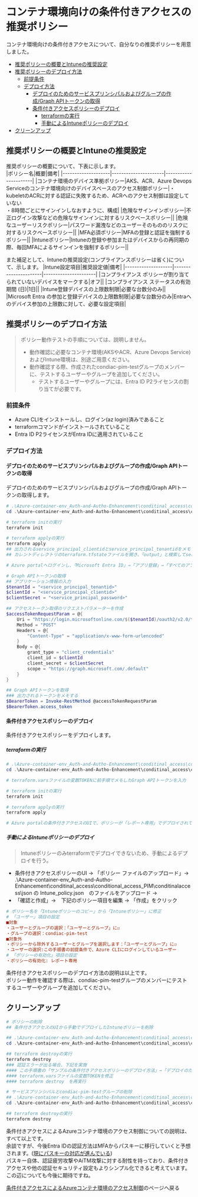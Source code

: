 # コンテナ環境向けの条件付きアクセスの推奨ポリシー
コンテナ環境向けの条件付きアクセスについて、自分なりの推奨ポリシーを用意しました。

- [推奨ポリシーの概要とIntuneの推奨設定](#推奨ポリシーの概要とintuneの推奨設定)
- [推奨ポリシーのデプロイ方法](#推奨ポリシーのデプロイ方法)
	- [前提条件](#前提条件)
	- [デプロイ方法](#デプロイ方法)
		- [デプロイのためのサービスプリンシパルおよびグループの作成/Graph APIトークンの取得](#デプロイのためのサービスプリンシパルおよびグループの作成graph-apiトークンの取得)
		- [条件付きアクセスポリシーのデプロイ](#条件付きアクセスポリシーのデプロイ)
			- [terraformの実行](#terraformの実行)
			- [手動によるIntuneポリシーのデプロイ](#手動によるintuneポリシーのデプロイ)
- [クリーンアップ](#クリーンアップ)

## 推奨ポリシーの概要とIntuneの推奨設定
推奨ポリシーの概要について、下表に示します。<br>
|ポリシー名|概要|備考|
|--------------------|----------------------|----------------------|
|コンテナ環境のデバイス準拠ポリシー|AKS、ACR、Azure Devops Serviceのコンテナ環境向けのデバイスベースのアクセス制御ポリシー|・kubeletのACRに対する認証に失敗するため、ACRへのアクセス制御は設定していない<br>・8時間ごとにサインインしなおすように、構成|
|危険なサインインポリシー|不正ログイン攻撃などの危険なサインインに対するリスクベースポリシー||
|危険なユーザーリスクポリシー|パスワード漏洩などのユーザーそのもののリスクに対するリスクベースポリシー||
|MFA必須ポリシー|MFAの登録と認証を強制するポリシー||
|Intuneポリシー|Intuneの登録や参加またはデバイスからの再同期の際、毎回MFAによるサインインを強制するポリシー||

また補足として、Intuneの推奨設定(コンプライアンスポリシーは省く)について、示します。
|Intune設定項目|推奨設定値|備考|
|--------------------|----------------------|----------------------|
|コンプライアンス ポリシーが割り当てられていないデバイスをマークする|オフ||
|コンプライアンス ステータスの有効期間 (日)|1日||
|Intune登録デバイスの上限数制限|必要な台数分のみ||
|Microsoft Entra の参加と登録デバイスの上限数制限|必要な台数分のみ|Entraへのデバイス参加の上限数に対して、必要な設定項目|

## 推奨ポリシーのデプロイ方法
>ポリシー動作テストの手順については、説明しません。
>- 動作確認に必要なコンテナ環境(AKSやACR、Azure Devops Service)およびIntune環境は、別途ご用意ください。
>- 動作確認する際、作成されたcondiac-pim-testグループのメンバーに、テストするユーザーやグループを追加してください。
>	- テストするユーザーやグループには、Entra ID P2ライセンスの割り当てが必要です。


### 前提条件
- Azure CLIをインストールし、ログイン(az login)済みであること
- terraformコマンドがインストールされていること
- Entra ID P2ライセンスがEntra IDに適用されていること

### デプロイ方法
#### デプロイのためのサービスプリンシパルおよびグループの作成/Graph APIトークンの取得
デプロイのためのサービスプリンシパルおよびグループの作成/Graph APIトークンの取得します。
```powershell
# .\Azure-container-env_Auth-and-Autho-Enhancement\conditinal_access\conditional_access_PIM\service_principalへの移動
cd .\Azure-container-env_Auth-and-Autho-Enhancement\conditinal_access\conditional_access_PIM\service_principal

# terraform initの実行
terraform init

# terraform applyの実行
terraform apply
## 出力されるservice_principal_clientidとservice_principal_tenantidをメモする。
## カレントディレクトリのterraform.tfstateファイルを開き、「output」と検索してservice_principal_passwordをメモする。

# Azure portalへログインし、「Microsoft Entra ID」→「アプリ登録」→「すべてのアプリケーション」→「sp-xxxx」→「API のアクセス許可」→「既定のディレクトリで同意を与えます」→「はい」で、サービスプリンシパルのGraph APIに対するアクセス許可を設定

# Graph APIトークンの取得
## アプリケーション情報の入力
$tenantId = "<service_principal_tenantid>"
$clientId = "<service_principal_clientid>"
$clientSecret = "<service_principal_password>"

## アクセストークン取得のリクエストパラメーターを作成
$accessTokenRequestParam = @{
	Uri = "https://login.microsoftonline.com/$($tenantId)/oauth2/v2.0/token"
	Method = "POST"
	Headers = @{
		"Content-Type" = "application/x-www-form-urlencoded"
	}
	Body = @{
		grant_type = "client_credentials"
		client_id = $clientId
		client_secret = $clientSecret
		scope = "https://graph.microsoft.com/.default"
	}
}

## Graph APIトークンを取得
### 出力されるトークンをメモする
$BearerToken = Invoke-RestMethod @accessTokenRequestParam
$BearerToken.access_token
```
#### 条件付きアクセスポリシーのデプロイ
条件付きアクセスポリシーをデプロイします。
##### terraformの実行
```powershell
# .\Azure-container-env_Auth-and-Autho-Enhancement\conditinal_access\conditional_access_PIM\conditinalaccessへの移動
cd .\Azure-container-env_Auth-and-Autho-Enhancement\conditinal_access\conditional_access_PIM\conditinalaccess

# terraform.varsファイルの変数TOKENに前手順でメモしたGraph APIトークンを入力

# terraform initの実行
terraform init

# terraform applyの実行
terraform apply

# Azure portalの条件付きアクセスのUIで、ポリシーが「レポート専用」でデプロイされていることを確認
```
##### 手動によるIntuneポリシーのデプロイ
> Intuneポリシーのみterraformでデプロイできないため、手動によるデプロイを行う。
- 条件付きアクセスポリシーのUI → 「ポリシー ファイルのアップロード」→ .\Azure-container-env_Auth-and-Autho-Enhancement\conditinal_access\conditional_access_PIM\conditinalaccess\json の Intune_policy.json　のファイルをアップロード →
- 「確認と作成」→　下記のポリシー項目を編集 → 「作成」をクリック
```ini
# ポリシー名を「Intuneポリシーのコピー」から「Intuneポリシー」に修正
# 「ユーザー」項目の設定
■対象
・ユーザーとグループの選択：「ユーザーとグループ」に☑
・グループの選択：condiac-pim-test
■対象外
・ポリシーから除外するユーザーとグループを選択します：「ユーザーとグループ」に☑
・ユーザーの選択:この手順書の前提条件で、Azure CLIにログインしているユーザー
# 「ポリシーの有効化」項目の設定
・ポリシーの有効化: レポート専用
```
条件付きアクセスポリシーのデプロイ方法の説明は以上です。<br>
ポリシー動作を確認する際は、condiac-pim-testグループのメンバーにテストするユーザーやグループを追加してください。

## クリーンアップ
```powershell
# ポリシーの削除
## 条件付きアクセスのUIから手動でデプロイしたIntuneポリシーを削除

## .\Azure-container-env_Auth-and-Autho-Enhancement\conditinal_access\conditional_access_PIM\conditinalaccessへの移動
cd .\Azure-container-env_Auth-and-Autho-Enhancement\conditinal_access\conditional_access_PIM\conditinalaccess

## terraform destroyの実行
terraform destroy
### 認証エラーが出る場合、下記を実施
#### この手順書の「サンプルの条件付きアクセスポリシーのデプロイ方法」→「デプロイのためのサービスプリンシパルおよびグループの作成/Graph APIトークンの取得」で示しているGraph APIトークンの取得を再度実施
#### terraform.varsファイルの変数TOKENを修正
#### terraform destroy　を再実行

# サービスプリンシパルとcondiac-pim-testグループの削除
## .\Azure-container-env_Auth-and-Autho-Enhancement\conditinal_access\conditional_access_PIM\service_principalへの移動
cd .\Azure-container-env_Auth-and-Autho-Enhancement\conditinal_access\conditional_access_PIM\service_principal

## terraform destroyの実行
terraform destroy
```

条件付きアクセスによるAzureコンテナ環境のアクセス制御についての説明は、すべて以上です。<br>
余談ですが、今後Entra IDの認証方法はMFAからパスキーに移行していくと予想されます。([現にパスキーの対応が進んでいる](https://learn.microsoft.com/ja-jp/entra/identity/authentication/how-to-enable-authenticator-passkey))<br>
パスキー自体、認証疲労攻撃やAiTM攻撃に対する耐性を持っており、条件付きアクセスや他の認証セキュリティ設定もよりシンプル化できると考えています。<br>
この辺についても今後に期待ですね。

[条件付きアクセスによるAzureコンテナ環境のアクセス制御](./条件付きアクセスによるAzureコンテナ環境のアクセス制御.md)のページへ戻る